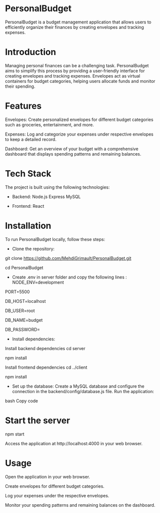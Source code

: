 # PersonalBudget
PersonalBudget is a budget management application that allows users to efficiently organize their finances by creating envelopes and tracking expenses.

# Introduction
Managing personal finances can be a challenging task. PersonalBudget aims to simplify this process by providing a user-friendly interface for creating envelopes and tracking expenses. Envelopes act as virtual containers for budget categories, helping users allocate funds and monitor their spending.

# Features
Envelopes: Create personalized envelopes for different budget categories such as groceries, entertainment, and more.

Expenses: Log and categorize your expenses under respective envelopes to keep a detailed record.

Dashboard: Get an overview of your budget with a comprehensive dashboard that displays spending patterns and remaining balances.

# Tech Stack
The project is built using the following technologies:

- Backend:
Node.js
Express
MySQL

- Frontend:
React

# Installation
To run PersonalBudget locally, follow these steps:

- Clone the repository:

git clone https://github.com/MehdiGrimault/PersonalBudget.git

cd PersonalBudget

- Create .env in server folder and copy the following lines :
NODE_ENV=development

PORT=5500

DB_HOST=localhost

DB_USER=root

DB_NAME=budget

DB_PASSWORD=

- Install dependencies:

Install backend dependencies
cd server

npm install

Install frontend dependencies
cd ../client

npm install

- Set up the database:
Create a MySQL database and configure the connection in the backend/config/database.js file.
Run the application:

bash
Copy code
# Start the server
npm start

Access the application at http://localhost:4000 in your web browser.

# Usage
Open the application in your web browser.

Create envelopes for different budget categories.

Log your expenses under the respective envelopes.

Monitor your spending patterns and remaining balances on the dashboard.
